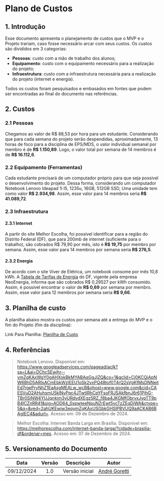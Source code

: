 # Plano de Custos

## 1. Introdução

Esse documento apresenta o planejamento de custos que o MVP e o Projeto trariam, caso fosse necessário arcar com seus custos. Os custos são divididos em 3 categorias:

- **Pessoas**: custo com a mão de trabalho dos alunos;
- **Equipamento**: custo com o equipamento necessário para a realização do projeto;
- **Infraestrutura**: custo com a infraestrutura necessária para a realização do projeto (internet e energia).

Todos os custos foram pesquisados e embasados em fontes que podem ser encontradas ao final do documento nas referências.

## 2. Custos

### 2.1 Pessoas

Chegamos ao valor de R$ 88,53 por hora para um estudante. Considerando que para cada semana do projeto serão despendidas, aproximadamente, 13 horas de foco para a disciplina de EPS/MDS, o valor individual semanal por membro é de **R$ 1.150,89**. Logo, o valor total por semana de 14 membros é de **R$ 16.112,6**.

### 2.2 Equipamento (Ferramentas)

Cada estudante precisará de um computador próprio para que seja possível o desenvolvimento do projeto. Dessa forma, considerando um computador Notebook Lenovo Ideapad 1i I5, 1235u, 16GB, 512GB SSD, Uma unidade tem como valor **R$ 2.934,98**. Assim, esse valor para 14 membros seria **R$ 41.089,72**.

### 2.3 Infraestrutura

#### 2.3.1 Internet

A partir do site Melhor Escolha, foi possível identificar para a região do Distrito Federal (DF), que para 200mb de internet (suficiente para o trabalho), são cobrados R$ 79,90 por mês, isto é **R$ 19,75** por membro por semana. Assim, esse valor para 14 membros por semana seria **R$ 276,5**.

#### 2.3.2 Energia

De acordo com o site Viver de Elétrica, um notebook consome por mês 10,8 kWh. A [Tabela de Tarifas de Energia](file:///C:/Users/mixer/Downloads/02_NEOENERGIA%20BRAS%C3%8DLIA_TARIFAS%20DE%20ENERGIA%20EL%C3%89TRICA%20GRUPO%20B_OUTUBRO_2023_REH_N%C2%BA%203.276.pdf) do DF, vigente pela empresa NeoEnergia, informa que são cobrados R$ 0,29527 por kWh consumido. Assim, é possível encontrar o valor de **R$ 0,69** por semana por membro. Assim, esse valor para 12 membros por semana seria **R$ 9,66**.

## 3. Planilha de custo

A planilha abaixo mostra os custos por semana até a entrega do MVP e o fim do Projeto (fim da disciplina):

Link Para Planilha: [Planilha de Custo](https://unbbr-my.sharepoint.com/:x:/g/personal/160112028_aluno_unb_br/ES95hRllytdNiAGjipGk0GEBa6sgAlRW3DEk8r3vYvYGzA?e=9n2P4o)

## 4. Referências


> Notebook Lenovo. Disponível em: https://www.googleadservices.com/pagead/aclk?sa=L&ai=DChcSEwjhr--ymZqKAxWgY0gAHXokBkMYABAqGgJjZQ&co=1&gclid=Cj0KCQiApNW6BhD5ARIsACmEbkWzlEEU1oSk2vxPQ48tof0T4rQ2sVgKfMsDNNeitEd7rgePryNhZ1EaAsgMEALw_wcB&ohost=www.google.com&cid=CAESVuD2AHuhsmU5klNvPqc4JTwtIRhCpYFsoFRJSAkfbnJ6r61PihG-TBr0SiNW4YUJqnkim3yURdvdXEgz5RZ_f8ba4JKGMfObrvxJypTT9pB4lCZnRR41&sig=AOD64_0xpwteeNpuNZrEwt5vcTzZEqDiWA&ctype=5&q=&ved=2ahUKEwiw3eqymZqKAxUSGbkGHSIPBVUQ9aACKAB6BAgIEC4&adurl=. Acesso em: 09 de Dezembro de 2024.

> Melhor Escolha: Internet Banda Larga em Brasília. Disponível em: https://melhorescolha.com/internet-banda-larga/?cidade=brasilia-df&ordenar=mes. Acesso em: 07 de Dezembro de 2024.


## 5. Versionamento do Documento

| Data | Versão | Descrição | Autor |
| :-----: | :-------------: | :---------------: | :-: |
| 09/12/2024 | 1.0 | Versão inicial | [André Goretti](github.com/AGoretti)  |